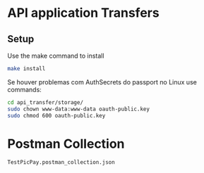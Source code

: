 # API application Transfers


## Setup

Use the make command to install

```bash
make install
```
Se houver problemas com AuthSecrets do passport no Linux use commands:

```bash
cd api_transfer/storage/
sudo chown www-data:www-data oauth-public.key
sudo chmod 600 oauth-public.key
```
# Postman Collection
```bash
TestPicPay.postman_collection.json
```
